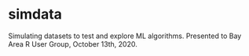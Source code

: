 # simdata
Simulating datasets to test and explore ML algorithms.
Presented to Bay Area R User Group, October 13th, 2020.
